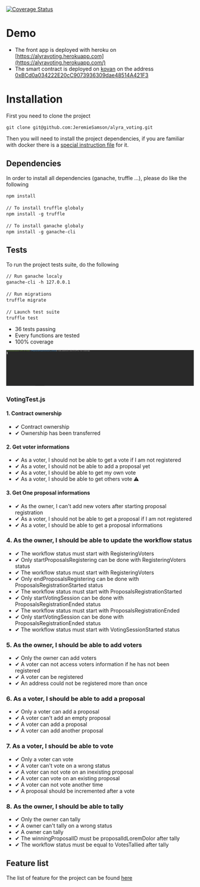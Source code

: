 [![Coverage Status](https://coveralls.io/repos/github/JeremieSamson/alyra_voting/badge.svg?branch=main)](https://coveralls.io/github/JeremieSamson/alyra_voting?branch=main)
# Demo

- The front app is deployed with heroku on [https://alyravoting.herokuapp.com](https://alyravoting.herokuapp.com/)
- The smart contract is deployed on [kovan](https://kovan.etherscan.io/) on the address [0xBCd0a034222E20cC9073936309dae48514A421F3](https://kovan.etherscan.io/address/0xBCd0a034222E20cC9073936309dae48514A421F3)

# Installation

First you need to clone the project 

```
git clone git@github.com:JeremieSamson/alyra_voting.git
```

Then you will need to install the project dependencies, if you are familiar with docker there is a [special instruction file](docs/docker.md) for it.

## Dependencies

In order to install all dependencies (ganache, truffle ...), please do like the following

```
npm install

// To install truffle globaly
npm install -g truffle

// To install ganache globaly
npm install -g ganache-cli
```

## Tests

To run the project tests suite, do the following

```
// Run ganache localy
ganache-cli -h 127.0.0.1

// Run migrations
truffle migrate

// Launch test suite
truffle test
```

- 36 tests passing
- Every functions are tested 
- 100% coverage

![](docs/images/functional_tests.gif)


### VotingTest.js

#### 1. Contract ownership

- ✔ Contract ownership
- ✔ Ownership has been transferred

#### 2. Get voter informations

- ✔ As a voter, I should not be able to get a vote if I am not registered
- ✔ As a voter, I should not be able to add a proposal yet
- ✔ As a voter, I should be able to get my own vote
- ✔ As a voter, I should be able to get others vote ⚠️

#### 3. Get One proposal informations

- ✔ As the owner, I can't add new voters after starting proposal registration
- ✔ As a voter, I should not be able to get a proposal if I am not registered
- ✔ As a voter, I should be able to get a proposal informations

### 4. As the owner, I should be able to update the workflow status

- ✔ The workflow status must start with RegisteringVoters
- ✔ Only startProposalsRegistering can be done with RegisteringVoters status
- ✔ The workflow status must start with RegisteringVoters
- ✔ Only endProposalsRegistering can be done with ProposalsRegistrationStarted status
- ✔ The workflow status must start with ProposalsRegistrationStarted
- ✔ Only startVotingSession can be done with ProposalsRegistrationEnded status
- ✔ The workflow status must start with ProposalsRegistrationEnded
- ✔ Only startVotingSession can be done with ProposalsRegistrationEnded status
- ✔ The workflow status must start with VotingSessionStarted status

### 5. As the owner, I should be able to add voters

- ✔ Only the owner can add voters
- ✔ A voter can not access voters information if he has not been registered
- ✔ A voter can be registered
- ✔ An address could not be registered more than once

### 6. As a voter, I should be able to add a proposal

- ✔ Only a voter can add a proposal
- ✔ A voter can't add an empty proposal
- ✔ A voter can add a proposal
- ✔ A voter can add another proposal

### 7. As a voter, I should be able to vote

- ✔ Only a voter can vote
- ✔ A voter can't vote on a wrong status
- ✔ A voter can not vote on an inexisting proposal
- ✔ A voter can vote on an existing proposal
- ✔ A voter can not vote another time
- ✔ A proposal should be incremented after a vote

### 8. As the owner, I should be able to tally

- ✔ Only the owner can tally
- ✔ A owner can't tally on a wrong status
- ✔ A owner can tally
- ✔ The winningProposalID must be proposalIdLoremDolor after tally
- ✔ The workflow status must be equal to VotesTallied after tally

## Feature list 

The list of feature for the project can be found [here](docs/features.md)
    
